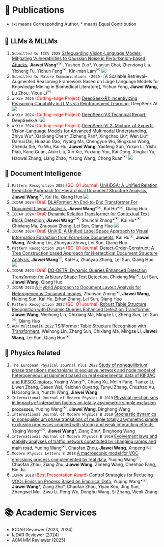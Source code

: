 # 📝 Publications
- ✉️ means Corresponding Author; * means Equal Contribution

## 🤖 LLMs & MLLMs
1. ``Submitted to ICCV 2025`` [Safeguarding Vision-Language Models: Mitigating Vulnerabilities to Gaussian Noise in Perturbation-based Attacks](https://arxiv.org/abs/2504.01308), <strong>Jiawei Wang</strong>\*$^✉️$, Yushen Zuo\*, Yuanjun Chai, Zhendong Liu, Yicheng Fu, Yichun Feng$^✉️$, Kin-man Lam$^✉️$ [![](https://img.shields.io/github/stars/JarvisUSTC/DiffPure-RobustVLM?style=social&label=DiffPure-RobustVLM+Stars)](https://github.com/JarvisUSTC/DiffPure-RobustVLM)
2. ``Submitted to Nature Communications (2025)`` [A Scalable Retrieval-Augmented Reasoning Framework Based on Large Language Models for Knowledge Mining in Biomedical Literature], Yichun Feng, <strong>Jiawei Wang</strong>, Lu Zhou, Yixue Li$^✉️$
3. ``arXiv 2025`` <font color="red">(Cutting-edge Project)</font> [DeepSeek-R1: Incentivizing Reasoning Capability in LLMs via Reinforcement Learning](https://arxiv.org/abs/2501.12948), DeepSeek AI [![](https://img.shields.io/github/stars/deepseek-ai/DeepSeek-R1?style=social&label=DeepSeek-R1+Stars)](https://github.com/deepseek-ai/DeepSeek-R1)
4. ``arXiv 2024`` <font color="red">(Cutting-edge Project)</font> [DeepSeek-V3 Technical Report](https://arxiv.org/abs/2412.19437), DeepSeek-AI [![](https://img.shields.io/github/stars/deepseek-ai/DeepSeek-V3?style=social&label=DeepSeek-V3+Stars)](https://github.com/deepseek-ai/DeepSeek-V3)
5. ``arXiv 2024`` <font color="red">(Cutting-edge Project)</font> [DeepSeek-VL2: Mixture-of-Experts Vision-Language Models for Advanced Multimodal Understanding](https://arxiv.org/abs/2412.10302), Zhiyu Wu\*, Xiaokang Chen\*, Zizheng Pan\*, Xingchao Liu\*, Wen Liu\*, Damai Dai, Huazuo Gao, Yiyang Ma, Chengyue Wu, Bingxuan Wang, Zhenda Xie, Yu Wu, Kai Hu, <strong>Jiawei Wang</strong>, Yaofeng Sun, Yukun Li, Yishi Piao, Kang Guan, Aixin Liu, Xin Xie, Yuxiang You, Kai Dong, Xingkai Yu, Haowei Zhang, Liang Zhao, Yisong Wang, Chong Ruan$^✉️$ [![](https://img.shields.io/github/stars/deepseek-ai/DeepSeek-VL2?style=social&label=DeepSeek-VL2+Stars)](https://github.com/deepseek-ai/DeepSeek-VL2)

## 📄 Document Intelligence
1. ``Pattern Recognition 2025`` <font color="red">(SCI Q1 Journal)</font> [UniHDSA: A Unified Relation Prediction Approach for Hierarchical Document Structure Analysis](https://arxiv.org/abs/2503.15893), <strong>Jiawei Wang</strong>$^✉️$, Kai Hu, Qiang Huo [![](https://img.shields.io/github/stars/microsoft/CompHRDoc?style=social&label=CompHRDoc+Stars)](https://github.com/microsoft/CompHRDoc/tree/main/UniHDSA)
2. ``ICDAR 2024`` <font color="red">(Oral)</font> [DLAFormer: An End-to-End Transformer For Document Layout Analysis](https://arxiv.org/abs/2405.11757), <strong>Jiawei Wang</strong>\*$^✉️$, Kai Hu\*$^✉️$, Qiang Huo
3. ``ICDAR 2024`` <font color="red">(Oral)</font> [Dynamic Relation Transformer for Contextual Text Block Detection](https://arxiv.org/abs/2401.09232), <strong>Jiawei Wang</strong>\*$^✉️$, Shunchi Zhang\*$^✉️$, Kai Hu\*$^✉️$, Chixiang Ma, Zhuoyao Zhong, Lei Sun, Qiang Huo [![](https://img.shields.io/badge/Project-Page-blue)](https://shunchizhang.github.io/drformer/)
4. ``ICDAR 2024``  <font color="red">(Oral)</font> [UniVIE: A Unified Label Space Approach to Visual Information Extraction from Form-Like Documents](https://arxiv.org/abs/2401.09220), Kai Hu$^✉️$, <strong>Jiawei Wang</strong>, Weihong Lin, Zhuoyao Zhong, Lei Sun, Qiang Huo
5. ``Pattern Recognition 2024`` <font color="red">(SCI Q1 Journal)</font> [Detect-Order-Construct: A Tree Construction based Approach for Hierarchical Document Structure Analysis](https://www.sciencedirect.com/science/article/pii/S0031320324005879), <strong>Jiawei Wang</strong>$^✉️$, Kai Hu, Zhuoyao Zhong, Lei Sun, Qiang Huo [![](https://img.shields.io/github/stars/microsoft/CompHRDoc?style=social&label=CompHRDoc+Stars)](https://github.com/microsoft/CompHRDoc)
6. ``ICDAR 2023`` <font color="red">(Oral)</font> [DQ-DETR: Dynamic Queries Enhanced Detection Transformer for Arbitrary Shape Text Detection](https://link.springer.com/chapter/10.1007/978-3-031-41679-8_14), Chixiang Ma$^✉️$, Lei Sun, <strong>Jiawei Wang</strong>, Qiang Huo
7. ``ICDAR 2023`` [A Hybrid Approach to Document Layout Analysis for Heterogeneous Document Images](https://link.springer.com/chapter/10.1007/978-3-031-41734-4_12), Zhuoyao Zhong$^✉️$, <strong>Jiawei Wang</strong>, Haiqing Sun, Kai Hu, Erhan Zhang, Lei Sun, Qiang Huo
8. ``Pattern Recognition 2023`` <font color="red">(SCI Q1 Journal)</font> [Robust Table Structure Recognition with Dynamic Queries Enhanced Detection Transformer](https://www.sciencedirect.com/science/article/abs/pii/S0031320323005150), <strong>Jiawei Wang</strong>, Weihong Lin, Chixiang Ma, Mingze Li, Zheng Sun, Lei Sun$^✉️$, Qiang Huo
9. ``ACM Multimedia 2022`` [TSRFormer: Table Structure Recognition with Transformers](https://arxiv.org/pdf/2208.04921v1.pdf), Weihong Lin, Zheng Sun, Chixiang Ma, Mingze Li, <strong>Jiawei Wang</strong>, Lei Sun, Qiang Huo$^✉️$

## 🧪 Physics Related
1. ``The European Physical Journal Plus 2022`` [Study of nonequilibrium phase transitions mechanisms in exclusive network and node model of heterogeneous assignment based on real experimental data of KIF3AC and KIF3CC motors](https://epjplus.epj.org/articles/epjplus/abs/2022/10/13360_2022_Article_3372/13360_2022_Article_3372.html), Yuqing Wang$^✉️$, Chang Xu, Molin Fang, Tianze Li, Liwen Zhang, Dasen Wei, Kaichen Ouyang, Tunyu Zhang, Chuzhao Xu, Haosong Sun, Yunzhi Wang, <strong>Jiawei Wang</strong>
2. ``International Journal of Modern Physics B 2019`` [Physical mechanisms in impacts of interaction factors on totally asymmetric simple exclusion processes](https://www.worldscientific.com/doi/abs/10.1142/S0217979219502175), Yuqing Wang$^✉️$, <strong>Jiawei Wang</strong>, Binghong Wang
3. ``International Journal of Modern Physics B 2019`` [Stochastic dynamics in nonequilibrium phase transitions of multiple totally asymmetric simple exclusion processes coupled with strong and weak interacting effects](https://www.worldscientific.com/doi/abs/10.1142/S0217979219502291), Yuqing Wang\*$^✉️$, <strong>Jiawei Wang</strong>\*, Ziang Zhu\*, Binghong Wang
4. ``International Journal of Modern Physics B 2019`` [Evolvement laws and stability analyses of traffic network constituted by changing ramps and main road](https://www.worldscientific.com/doi/abs/10.1142/S021797921950228X), Yuqing Wang$^✉️$, Chaofan Zhou, <strong>Jiawei Wang</strong>, Xinpeng Ni
5. ``Modern Physics Letters B 2018`` [A macroscopic model for VOC emissions process complemented by real data](https://www.worldscientific.com/doi/abs/10.1142/S0217984918502093), Yuqing Wang$^✉️$, Chaofan Zhou, Ziang Zhu, <strong>Jiawei Wang</strong>, Zimeng Wang, Chenhao Fang, Bin Jia
6. ``ICMRA 2018`` <font color="red">(Best Presentation Award)</font> [Control Strategies for Reducing VOCs Emission Process Based on Empirical Data](https://ieeexplore.ieee.org/abstract/document/8490540/), Yuqing Wang\*$^✉️$, <strong>Jiawei Wang</strong>\*, Ziang Zhu\*, Chaofan Zhou, Yiyao Kou, Jing Sun, Zhengwei Mei, Ziwu Li, Peng Wu, Donghu Wang, Si Zhang, Wenli Zhang

# 📚 Academic Services
- ICDAR Reviewer (2023, 2024)
- IJDAR Reviewer (2024)
- ACM MM Reviewer (2025)